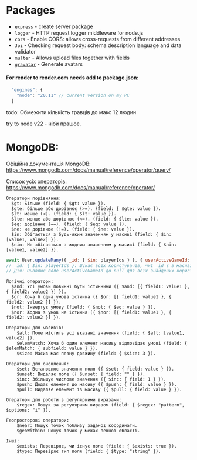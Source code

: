 # Packages

- `express` - create server package
- `logger` - HTTP request logger middleware for node.js
- `cors` - Enable CORS: allows cross-requests from different addresses.
- `Joi` - Checking request body: schema description language and data validator
- `multer` - Allows upload files together with fields
- [`gravatar`](https://www.npmjs.com/package/gravatar) - Generate avatars

#### For render to render.com needs add to package.json:

```js
  "engines": {
    "node": "20.11" // current version on my PC
  }
```

todo: Обмежити кількість гравців до макс 12 людин

try to node v22 - ніби працює.

# MongoDB:

Офіційна документація MongoDB: https://www.mongodb.com/docs/manual/reference/operator/query/

Список усіх операторів: https://www.mongodb.com/docs/manual/reference/operator/

```
Оператори порівняння:
  $gt: Більше (field: { $gt: value }).
  $gte: більше або дорівнює (>=). (field: { $gte: value }).
  $lt: менше (<). (field: { $lt: value }).
  $lte: менше або дорівнює (<=). (field: { $lte: value }).
  $eq: дорівнює (==). (field: { $eq: value }).
  $ne: не дорівнює (!=). (field: { $ne: value }).
  $in: Збігається з будь-яким значенням у масиві (field: { $in: [value1, value2] }).
  $nin: Не збігається з жодним значенням у масиві (field: { $nin: [value1, value2] }).
```

```js
await User.updateMany({ _id: { $in: playerIds } }, { userActiveGameId: null });
// _id: { $in: playerIds }: Шукає всіх користувачів, чиї _id є в масиві playerIds.
// Дія: Оновлює поле userActiveGameId до null для всіх знайдених користувачів.
```

```
Логічні оператори:
  $and: Усі умови повинні бути істинними ({ $and: [{ field1: value1 }, { field2: value2 }] }).
  $or: Хоча б одна умова істинна ({ $or: [{ field1: value1 }, { field2: value2 }] }).
  $not: Інвертує умову (field: { $not: { $eq: value } }).
  $nor: Жодна з умов не істинна ({ $nor: [{ field1: value1 }, { field2: value2 }] }).

Оператори для масивів:
    $all: Поле містить усі вказані значення (field: { $all: [value1, value2] }).
    $elemMatch: Хоча б один елемент масиву відповідає умові (field: { $elemMatch: { subfield: value } }).
    $size: Масив має певну довжину (field: { $size: 3 }).

Оператори для оновлення:
    $set: Встановлює значення поля ({ $set: { field: value } }).
    $unset: Видаляє поле ({ $unset: { field: "" } }).
    $inc: Збільшує числове значення ({ $inc: { field: 1 } }).
    $push: Додає елемент до масиву ({ $push: { field: value } }).
    $pull: Видаляє елемент із масиву ({ $pull: { field: value } }).

Оператори для роботи з регулярними виразами:
    $regex: Пошук за регулярним виразом (field: { $regex: "pattern", $options: "i" }).

Геопросторові оператори:
    $near: Пошук точок поблизу заданої координати.
    $geoWithin: Пошук точок у межах певної області.

Інші:
    $exists: Перевіряє, чи існує поле (field: { $exists: true }).
    $type: Перевіряє тип поля (field: { $type: "string" }).
```
